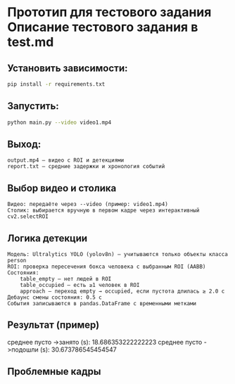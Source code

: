 # Прототип для тестового задания Описание тестового задания в test.md

## Установить зависимости:

```bash
pip install -r requirements.txt
```
## Запустить:

```bash
python main.py --video video1.mp4
```
## Выход:

    output.mp4 — видео с ROI и детекциями
    report.txt — средние задержки и хронология событий

## Выбор видео и столика
    Видео: передаёте через --video (пример: video1.mp4)
    Столик: выбирается вручную в первом кадре через интерактивный cv2.selectROI

## Логика детекции

    Модель: Ultralytics YOLO (yolov8n) — учитываются только объекты класса person
    ROI: проверка пересечения бокса человека с выбранным ROI (AABB)
    Состояния:
        table_empty — нет людей в ROI
        table_occupied — есть ≥1 человек в ROI
        approach — переход empty → occupied, если пустота длилась ≥ 2.0 с
    Дебаунс смены состояния: 0.5 с
    События записываются в pandas.DataFrame с временными метками

## Результат (пример)
среднее пусто ->занято  (s): 18.686353222222223
среднее  пусто ->подошли  (s): 30.673786545454547

## Проблемные кадры
